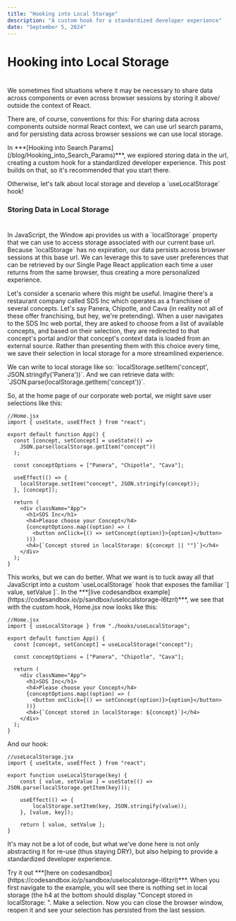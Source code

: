 ```yaml
---
title: "Hooking into Local Storage"
description: "A custom hook for a standardized developer experience"
date: "September 5, 2024"
---
```


# Hooking into Local Storage
# 
<p></p>  
<p>We sometimes find situations where it may be necessary to share data across components or even across browser sessions by storing it above/ outside the context of React. </p>  
<p></p>  
<p>There are, of course, conventions for this: For sharing data across components outside normal React context, we can use url search params, and for persisting data across browser sessions we can use local storage.</p>  
<p></p>  
<p>In ***[Hooking into Search Params](/blog/Hooking_into_Search_Params)***, we explored storing data in the url, creating a custom hook for a standardized developer experience. This post builds on that, so it's recommended that you start there.</p>  
<p>Otherwise, let's talk about local storage and develop a `useLocalStorage` hook!</p>  
<p></p>  

### Storing Data in Local Storage
#  

<p>In JavaScript, the Window api provides us with a `localStorage` property that we can use to access storage associated with our current base url. Because `localStorage` has no expiration, our data persists across browser sessions at this base url. We can leverage this to save user preferences that can be retrieved by our Single Page React application each time a user returns from the same browser, thus creating a more personalized experience.</p>  
<p></p>  
<p>Let's consider a scenario where this might be useful. Imagine there's a restaurant company called SDS Inc which operates as a franchisee of several concepts. Let's say Panera, Chipotle, and Cava (in reality not all of these offer franchising, but hey, we're pretending). When a user navigates to the SDS Inc web portal, they are asked to choose from a list of available concepts, and based on their selection, they are redirected to that concept's portal and/or that concept's context data is loaded from an external source. Rather than presenting them with this choice every time, we save their selection in local storage for a more streamlined experience.</p>  
<p></p>  
<p>We can write to local storage like so: `localStorage.setItem('concept', JSON.stringify('Panera'))`. And we can retrieve data with: `JSON.parse(localStorage.getItem('concept'))`.</p>  
<p></p>  
<p>So, at the home page of our corporate web portal, we might save user selections like this:</p>  
<p></p>  

```
//Home.jsx
import { useState, useEffect } from "react";

export default function App() {
  const [concept, setConcept] = useState(() =>
    JSON.parse(localStorage.getItem("concept"))
  );

  const conceptOptions = ["Panera", "Chipotle", "Cava"];

  useEffect(() => {
    localStorage.setItem("concept", JSON.stringify(concept));
  }, [concept]);

  return (
    <div className="App">
      <h1>SDS Inc</h1>
      <h4>Please choose your Concept</h4>
      {conceptOptions.map((option) => (
        <button onClick={() => setConcept(option)}>{option}</button>
      ))}
      <h4>{`Concept stored in localStorage: ${concept || ""}`}</h4>
    </div>
  );
}
```
<p></p>  
<p>This works, but we can do better. What we want is to tuck away all that JavaScript into a custom `useLocalStorage` hook that exposes the familiar `[ value, setValue ]`. In the ***[live codesandbox example](https://codesandbox.io/p/sandbox/uselocalstorage-l6tzrl)***, we see that with the custom hook, Home.jsx now looks like this:</p>  
<p></p>  

```
//Home.jsx
import { useLocalStorage } from "./hooks/useLocalStorage";

export default function App() {
  const [concept, setConcept] = useLocalStorage("concept");

  const conceptOptions = ["Panera", "Chipotle", "Cava"];

  return (
    <div className="App">
      <h1>SDS Inc</h1>
      <h4>Please choose your Concept</h4>
      {conceptOptions.map((option) => (
        <button onClick={() => setConcept(option)}>{option}</button>
      ))}
      <h4>{`Concept stored in localStorage: ${concept}`}</h4>
    </div>
  );
}
```

<p></p>  
<p>And our hook:</p>  
<p></p>  

```
//useLocalStorage.jsx
import { useState, useEffect } from "react";

export function useLocalStorage(key) {
    const [ value, setValue ] = useState(() => JSON.parse(localStorage.getItem(key)));

    useEffect(() => {
        localStorage.setItem(key, JSON.stringify(value));
    }, [value, key]);

    return [ value, setValue ];
}
```
<p></p>  
<p>It's may not be a lot of code, but what we've done here is not only abstracting it for re-use (thus staying DRY), but also helping to provide a standardized developer experience.</p>  
<p></p>  
<p>Try it out ***[here on codesandbox](https://codesandbox.io/p/sandbox/uselocalstorage-l6tzrl)***. When you first navigate to the example, you will see there is nothing set in local storage (the h4 at the bottom should display "Concept stored in localStorage: ". Make a selection. Now you can close the browser window, reopen it and see your selection has persisted from the last session.</p>  
<p></p>  